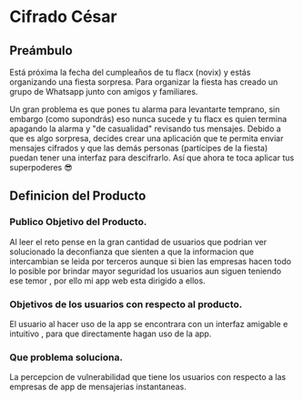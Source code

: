 # Cifrado César

## Preámbulo

Está próxima la fecha del cumpleaños de tu flacx (novix) y estás organizando una
fiesta sorpresa. Para organizar la fiesta has creado un grupo de Whatsapp junto
con amigos y familiares.

Un gran problema es que pones tu alarma para levantarte temprano, sin embargo
(como supondrás) eso nunca sucede y tu flacx es quien termina apagando la alarma
y "de casualidad" revisando tus mensajes. Debido a que es algo sorpresa, decides
crear una aplicación que te permita enviar mensajes cifrados y que las demás
personas (partícipes de la fiesta) puedan tener una interfaz para
descifrarlo. Así que ahora te toca aplicar tus superpoderes 😎

## Definicion del Producto

### Publico Objetivo del Producto.
Al leer el reto pense en la gran cantidad de usuarios que podrian ver solucionado la deconfianza que sienten a que la informacion que intercambian se  leida por terceros aunque si bien las empresas hacen todo lo posible por brindar mayor seguridad los usuarios aun siguen teniendo ese temor , por ello mi app web esta dirigido a ellos.

### Objetivos de los usuarios con respecto al producto.
El usuario al hacer uso de la app se encontrara con un interfaz amigable e intuitivo , para que directamente hagan uso de la app.

### Que problema soluciona.
La percepcion de  vulnerabilidad que tiene los usuarios con respecto a las empresas de app de mensajerias instantaneas.